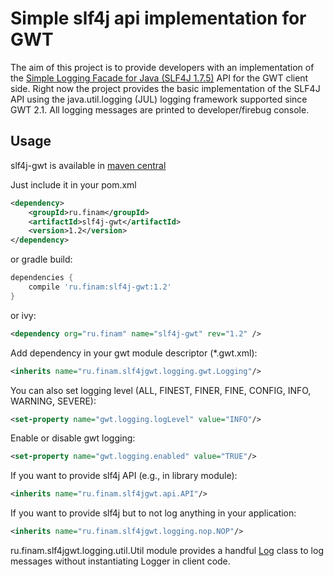 Simple slf4j api implementation for GWT
===

The aim of this project is to provide developers with an implementation of the
[Simple Logging Facade for Java (SLF4J 1.7.5)](http://www.slf4j.org/) API for the GWT client side.
Right now the project provides the basic implementation of the SLF4J API using the java.util.logging (JUL)
logging framework supported since GWT 2.1. All logging messages are printed to developer/firebug console.

Usage
---
slf4j-gwt is available in [maven central](http://search.maven.org/#artifactdetails%7Cru.finam%7Cslf4j-gwt%7C1.2%7Cjar)

Just include it in your pom.xml
```xml
<dependency>
    <groupId>ru.finam</groupId>
    <artifactId>slf4j-gwt</artifactId>
    <version>1.2</version>
</dependency>
```
or gradle build:
```groovy
dependencies {
    compile 'ru.finam:slf4j-gwt:1.2'
}
```

or ivy:
```xml
<dependency org="ru.finam" name="slf4j-gwt" rev="1.2" />
```

Add dependency in your gwt module descriptor (*.gwt.xml):
```xml
<inherits name="ru.finam.slf4jgwt.logging.gwt.Logging"/>
```

You can also set logging level (ALL, FINEST, FINER, FINE, CONFIG, INFO, WARNING, SEVERE):
```xml
<set-property name="gwt.logging.logLevel" value="INFO"/>
```

Enable or disable gwt logging:
```xml
<set-property name="gwt.logging.enabled" value="TRUE"/>
```

If you want to provide slf4j API (e.g., in library module):
```xml
<inherits name="ru.finam.slf4jgwt.api.API"/>
```

If you want to provide slf4j but to not log anything in your application:
```xml
<inherits name="ru.finam.slf4jgwt.logging.nop.NOP"/>
```

ru.finam.slf4jgwt.logging.util.Util module provides a handful [Log](https://github.com/FinamTrade/slf4j-gwt/blob/master/src/main/java/ru/finam/slf4jgwt/logging/util/Log.java) class to
log messages without instantiating Logger in client code.
